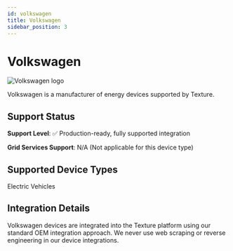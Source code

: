 ```yaml
---
id: volkswagen
title: Volkswagen
sidebar_position: 3
---
```


# Volkswagen

<div style={{ textAlign: 'center', margin: '20px 0' }}>
  <img 
    src="https://device.cms.texture.energy/logo/%20Volkswagen%20Vector%20Icon.svg" 
    alt="Volkswagen logo" 
    style={{ maxWidth: '200px', maxHeight: '150px' }}
  />
</div>

Volkswagen is a manufacturer of energy devices supported by Texture.



## Support Status

**Support Level**: ✅ Production-ready, fully supported integration

**Grid Services Support**: N/A (Not applicable for this device type)

## Supported Device Types

Electric Vehicles

## Integration Details

Volkswagen devices are integrated into the Texture platform using our standard OEM integration approach. We never use web scraping or reverse engineering in our device integrations.




